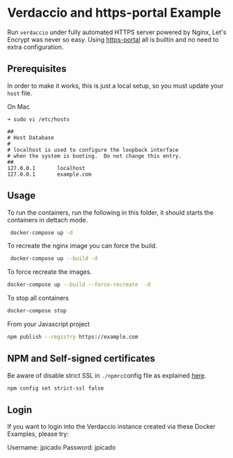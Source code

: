# Verdaccio and https-portal Example

Run `verdaccio` under fully automated HTTPS server powered by Nginx, Let's Encrypt  was never so easy. Using [https-portal](https://github.com/SteveLTN/https-portal) all is builtin and no need to extra configuration.

## Prerequisites

In order to make it works, this is just a local setup, so you must update your `host` file.

On Mac

```
➜ sudo vi /etc/hosts  

##
# Host Database
#
# localhost is used to configure the loopback interface
# when the system is booting.  Do not change this entry.
##
127.0.0.1       localhost
127.0.0.1       example.com
```


## Usage

To run the containers, run the following in this folder, it should starts the containers in dettach mode.

```bash
 docker-compose up -d
``` 

To recreate the nginx image you can force the build.

```bash
 docker-compose up --build -d
``` 

To force recreate the images.

```bash
docker-compose up --build --force-recreate  -d
```

To stop all containers

```bash
docker-compose stop
```

From your Javascript project

```bash
npm publish --registry https://example.com
```

## NPM and Self-signed certificates

Be aware of disable strict SSL in `./npmrc`config file as explained [here](https://stackoverflow.com/questions/9626990/receiving-error-error-ssl-error-self-signed-cert-in-chain-while-using-npm).

```bash
npm config set strict-ssl false
```

## Login 

If you want to login into the Verdaccio instance created via these Docker Examples, please try:

Username: jpicado
Password: jpicado
